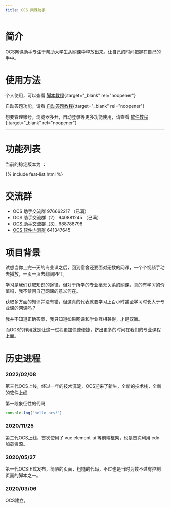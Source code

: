 ```yaml
---
title: OCS 网课助手
---
```


# 简介

OCS网课助手专注于帮助大学生从网课中释放出来。让自己的时间把握在自己的手中。

# 使用方法

个人使用，可以查看  [脚本教程](https://docs.ocsjs.com/script){:target="_blank" rel="noopener"}

自动答题功能，请看 [自动答题教程](https://docs.ocsjs.com/answerer-wrappers){:target="_blank" rel="noopener"}

想要管理账号，浏览器多开，自动登录等更多功能使用，请查看 [软件教程](https://docs.ocsjs.com/app){:target="_blank" rel="noopener"}

*** 
 

# 功能列表
 
当前的稳定版本为 ： <span id="version"></span>

<div id="main">

</div>


{% include feat-list.html %}


# 交流群

-   OCS 助手交流群  976662217 （已满）
-   OCS 助手交流群（2）  940881245 （已满）
-   [OCS 助手交流群（3）](https://qm.qq.com/cgi-bin/qm/qr?k=Y9NXoI1MYzuMaEm3_tvMPY8jPxPCxiCk&jump_from=webapi) 688788798
-   [OCS 软件内测群](https://qm.qq.com/cgi-bin/qm/qr?k=yesrH-t4_-pCsn29uRuGRz7ShDLZ16d8&jump_from=webapi) 641347645


# 项目背景

试想当你上完一天的专业课之后，回到宿舍还要面对无数的网课，一个个视频手动去播放，一页一页去翻阅PPT。

学习是我们获取知识的途径，但对于所学的专业毫无关系的网课，真的有学习的价值吗，我不禁问自己网课的意义何在。

获取多方面的知识并没有错，但这真的代表就要学习上百小时甚至学习时长大于专业课的网课吗？

我并不知道正确答案，我只知道如果网课和学业互相兼得，才是双赢。

而OCS的作用就是让这一过程更加快速便捷，挤出更多的时间在我们的专业课程上面。
 

# 历史进程



### 2022/02/08 

第三代OCS上线，经过一年的技术沉淀，OCS迎来了新生，全新的技术栈，全新的软件上线

第一段象征性的代码 

```js
console.log("hello ocs!") 
```

### 2020/11/25 

第二代OCS上线，首次使用了 vue element-ui 等前端框架，也是首次利用 cdn 加载资源。

### 2020/05/27 

第一代OCS正式发布，简陋的页面，粗糙的代码，不过也是当时为数不过有控制页面的脚本之一。

### 2020/03/06 

OCS建立。

